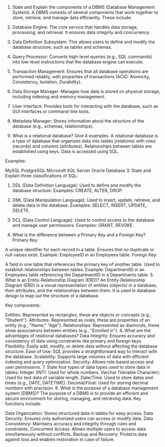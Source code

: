 
1. State and Explain the components of a DBMS (Database Management System):
A DBMS consists of several components that work together to store, retrieve, and manage data efficiently. These include:

1. Database Engine:
The core service that handles data storage, processing, and retrieval. It ensures data integrity and concurrency.

2. Data Definition Subsystem:
This allows users to define and modify the database structure, such as tables and schemas.

3. Query Processor:
Converts high-level queries (e.g., SQL commands) into low-level instructions that the database engine can execute.

4. Transaction Management:
Ensures that all database operations are performed reliably, with properties of transactions (ACID: Atomicity, Consistency, Isolation, Durability).

5. Data Storage Manager:
Manages how data is stored on physical storage, including indexing and memory management.

6. User Interface:
Provides tools for interacting with the database, such as GUI interfaces or command-line tools.

7. Metadata Manager:
Stores information about the structure of the database (e.g., schemas, relationships).

2. What is a relational database? Give 4 examples.
A relational database is a type of database that organizes data into tables (relations) with rows (records) and columns (attributes). Relationships between tables are established using keys. Data is accessed using SQL.

Examples:

MySQL
PostgreSQL
Microsoft SQL Server
Oracle Database
3. State and Explain three classifications of SQL:
1. DDL (Data Definition Language):
Used to define and modify the database structure.
Examples: CREATE, ALTER, DROP.

2. DML (Data Manipulation Language):
Used to insert, update, retrieve, and delete data in the database.
Examples: SELECT, INSERT, UPDATE, DELETE.

3. DCL (Data Control Language):
Used to control access to the database and manage user permissions.
Examples: GRANT, REVOKE.

4. What is the difference between a Primary Key and a Foreign Key?
Primary Key:

A unique identifier for each record in a table.
Ensures that no duplicate or null values exist.
Example: EmployeeID in an Employees table.
Foreign Key:

A field in one table that references the primary key of another table.
Used to establish relationships between tables.
Example: DepartmentID in an Employees table referencing the DepartmentID in a Departments table.
5. What is an Entity-Relationship Diagram (ERD)?
An Entity-Relationship Diagram (ERD) is a visual representation of entities (objects) in a database, their attributes, and the relationships between them. It is used in database design to map out the structure of a database.

Key components:

Entities: Represented as rectangles, these are objects or concepts (e.g., "Student").
Attributes: Represented as ovals, these are properties of an entity (e.g., "Name," "Age").
Relationships: Represented as diamonds, these show associations between entities (e.g., "Enrolled in").
6. What are the advantages of relational databases?
Data Integrity: Ensures accuracy and consistency of data using constraints like primary and foreign keys.
Flexibility: Easily add, modify, or delete data without affecting the database structure.
Ease of Use: SQL provides a straightforward way to interact with the database.
Scalability: Supports large volumes of data with efficient indexing and query optimization.
Security: Allows role-based access and user permissions.
7. State four types of data types used to store data in tables:
Integer (INT): Used for whole numbers.
Varchar (Variable Character): Used for text data of variable length.
Date/Time: Used to store dates and times (e.g., DATE, DATETIME).
Decimal/Float: Used for storing decimal numbers with precision.
8. What is the purpose of a database management system (DBMS)?
The purpose of a DBMS is to provide an efficient and secure environment for storing, managing, and retrieving data. Key functions include:

Data Organization: Stores structured data in tables for easy access.
Data Security: Ensures only authorized users can access or modify data.
Data Consistency: Maintains accuracy and integrity through rules and constraints.
Concurrent Access: Allows multiple users to access data simultaneously without conflicts.
Backup and Recovery: Protects data against loss and enables restoration in case of failure.
